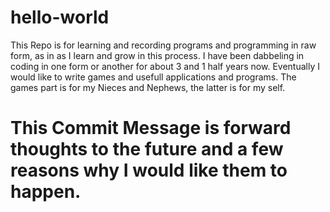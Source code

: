 # hello-world
This Repo is for learning and recording programs and programming in raw form, as in as I learn and grow in this process. 
I have been dabbeling in coding in one form or another for about 3 and 1 half years now. Eventually I would like to write
games and usefull applications and programs. The games part is for my Nieces and Nephews, the latter is for my self. 

# This Commit Message is forward thoughts to the future and a few reasons why I would like them to happen. 
